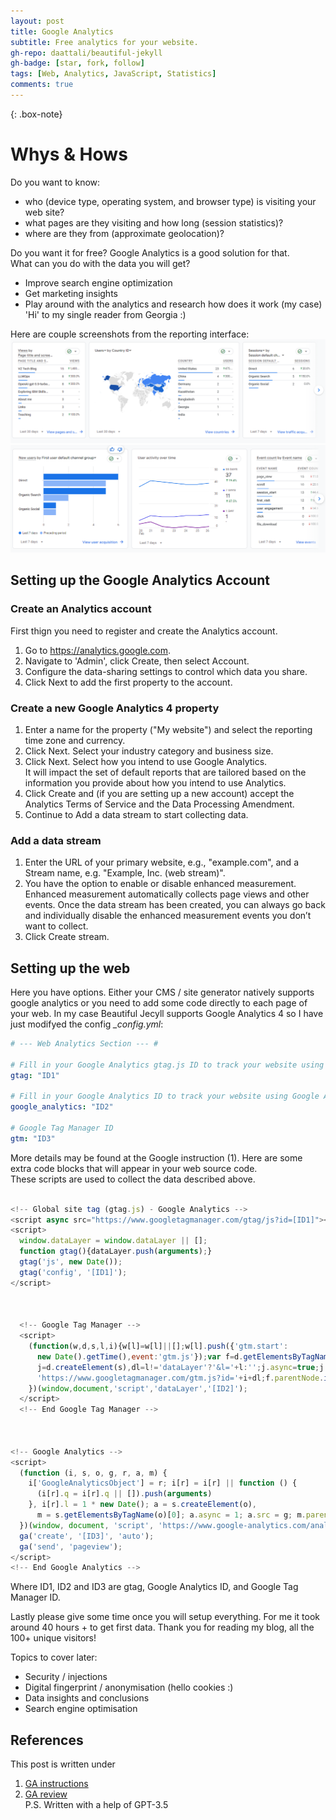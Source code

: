 ```yaml
---
layout: post
title: Google Analytics
subtitle: Free analytics for your website.
gh-repo: daattali/beautiful-jekyll
gh-badge: [star, fork, follow]
tags: [Web, Analytics, JavaScript, Statistics]
comments: true
---
```


{: .box-note}

# Whys & Hows
Do you want to know:  
- who (device type, operating system, and browser type) is visiting your web site?  
- what pages are they visiting and how long (session statistics)?  
- where are they from (approximate geolocation)?  
  
Do you want it for free? Google Analytics is a good solution for that.  
What can you do with the data you will get?  
- Improve search engine optimization  
- Get marketing insights
- Play around with the analytics and research how does it work (my case)  
'Hi' to my single reader from Georgia :)

Here are couple screenshots from the reporting interface:  
![GA4 screen #1](https://github.com/vvzhukov/vvzhukov.github.io/blob/master/assets/img/GA_screenshot1.PNG?raw=true)    
![GA4 screen #2](https://github.com/vvzhukov/vvzhukov.github.io/blob/master/assets/img/GA_screenshot2.PNG?raw=true)   

## Setting up the Google Analytics Account  

### Create an Analytics account  
First thign you need to register and create the Analytics account.  
1. Go to https://analytics.google.com.  
2. Navigate to 'Admin', click Create, then select Account.
3. Configure the data-sharing settings to control which data you share.
4. Click Next to add the first property to the account.  

### Create a new Google Analytics 4 property  
1. Enter a name for the property ("My website") and select the reporting time zone and currency.  
2. Click Next. Select your industry category and business size.  
3. Click Next. Select how you intend to use Google Analytics.  
It will impact the set of default reports that are tailored based on the information you provide about how you intend to use Analytics.
4. Click Create and (if you are setting up a new account) accept the Analytics Terms of Service and the Data Processing Amendment.  
5. Continue to Add a data stream to start collecting data.  

### Add a data stream
1. Enter the URL of your primary website, e.g., "example.com", and a Stream name, e.g. "Example, Inc. (web stream)".  
2. You have the option to enable or disable enhanced measurement. Enhanced measurement automatically collects page views and other events. Once the data stream has been created, you can always go back and individually disable the enhanced measurement events you don’t want to collect.  
3. Click Create stream.  
   
## Setting up the web  
Here you have options. Either your CMS / site generator natively supports google analytics or you need to add some code directly to each page of your web.
In my case Beautiful Jecyll supports Google Analytics 4 so I have just modifyed the config *_config.yml*:  
```yml
# --- Web Analytics Section --- #

# Fill in your Google Analytics gtag.js ID to track your website using gtag
gtag: "ID1"

# Fill in your Google Analytics ID to track your website using Google Analytics
google_analytics: "ID2"

# Google Tag Manager ID
gtm: "ID3"
```
More details may be found at the Google instruction (1).
Here are some extra code blocks that will appear in your web source code.  
These scripts are used to collect the data described above.
```javascript

<!-- Global site tag (gtag.js) - Google Analytics -->
<script async src="https://www.googletagmanager.com/gtag/js?id=[ID1]"></script>
<script>
  window.dataLayer = window.dataLayer || [];
  function gtag(){dataLayer.push(arguments);}
  gtag('js', new Date());
  gtag('config', '[ID1]');
</script>


  
  <!-- Google Tag Manager -->
  <script>
    (function(w,d,s,l,i){w[l]=w[l]||[];w[l].push({'gtm.start':
      new Date().getTime(),event:'gtm.js'});var f=d.getElementsByTagName(s)[0],
      j=d.createElement(s),dl=l!='dataLayer'?'&l='+l:'';j.async=true;j.src=
      'https://www.googletagmanager.com/gtm.js?id='+i+dl;f.parentNode.insertBefore(j,f);
    })(window,document,'script','dataLayer','[ID2]');
  </script>
  <!-- End Google Tag Manager -->


  
<!-- Google Analytics -->
<script>
  (function (i, s, o, g, r, a, m) {
    i['GoogleAnalyticsObject'] = r; i[r] = i[r] || function () {
      (i[r].q = i[r].q || []).push(arguments)
    }, i[r].l = 1 * new Date(); a = s.createElement(o),
      m = s.getElementsByTagName(o)[0]; a.async = 1; a.src = g; m.parentNode.insertBefore(a, m)
  })(window, document, 'script', 'https://www.google-analytics.com/analytics.js', 'ga');
  ga('create', '[ID3]', 'auto');
  ga('send', 'pageview');
</script>
<!-- End Google Analytics -->
```
Where ID1, ID2 and ID3 are gtag, Google Analytics ID, and Google Tag Manager ID.  

Lastly please give some time once you will setup everything. For me it took around 40 hours + to get first data.
Thank you for reading my blog, all the 100+ unique visitors!  

Topics to cover later:  
- Security / injections  
- Digital fingerprint / anonymisation (hello cookies :)  
- Data insights and conclusions  
- Search engine optimisation  

## References
This post is written under
1. [GA instructions](https://learn.deeplearning.ai/llmops/lesson/1/introduction)
2. [GA review](https://developers.google.com/analytics/learn/beginners#:~:text=Google%20Analytics%20collects%20data%20from,for%20your%20specific%20use%20cases.)  
P.S. Written with a help of GPT-3.5
